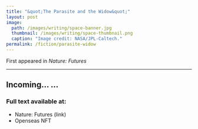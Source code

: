 ```yaml
---
title: "&quot;The Parasite and the Widow&quot;"
layout: post
image:
  path: /images/writing/space-banner.jpg
  thumbnail: /images/writing/space-thumbnail.png
  caption: "Image credit: NASA/JPL-Caltech."
permalink: /fiction/parasite-widow
---
```

First appeared in *Nature: Futures*

---

Incoming...
...
---
### Full text available at:
- Nature: Futures (link)
- Openseas NFT
